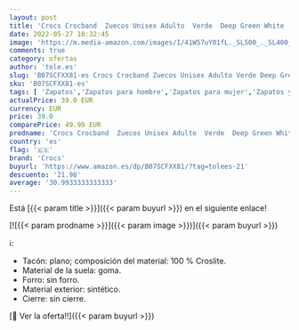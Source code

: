 ```yaml
---
layout: post
title: 'Crocs Crocband  Zuecos Unisex Adulto  Verde  Deep Green White   38/39 EU'
date: 2022-05-27 10:32:45
image: 'https://m.media-amazon.com/images/I/41W57uY01fL._SL500_._SL400_.jpg'
comments: true
category: ofertas
author: 'tole.es'
slug: 'B07SCFXX81-es Crocs Crocband Zuecos Unisex Adulto Verde Deep Green White...'
sku: 'B07SCFXX81-es'
tags: [ 'Zapatos','Zapatos para hombre','Zapatos para mujer','Zapatos y complementos','Zuecos y mules de mujer','Zuecos y mules para hombre','crocs','zuecos','🇪🇸', ]
actualPrice: 39.0 EUR
currency: EUR
price: 39.0
comparePrice: 49.99 EUR
prodname: 'Crocs Crocband  Zuecos Unisex Adulto  Verde  Deep Green White   38/39 EU'
country: 'es'
flag: '🇪🇸'
brand: 'Crocs'
buyurl: 'https://www.amazon.es/dp/B07SCFXX81/?tag=tolees-21'
descuento: '21.98'
average: '30.9933333333333'
---
```


Está [{{< param title >}}]({{< param buyurl >}}) en el siguiente enlace!

[![{{< param prodname >}}]({{< param image >}})]({{< param buyurl >}})

ℹ️:

- Tacón: plano; composición del material: 100 % Croslite.
- Material de la suela: goma.
- Forro: sin forro.
- Material exterior: sintético.
- Cierre: sin cierre.

[🛒 Ver la oferta!!]({{< param buyurl >}})
